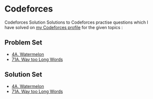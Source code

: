 # Codeforces
Codeforces Solution
Solutions to Codeforces practise questions which I have solved on [my Codeforces profile](https://codeforces.com/profile/shahmaitri01) for the given topics :

## Problem Set
- [4A. Watermelon](https://codeforces.com/problemset/problem/4/A)
- [71A. Way too Long Words](https://codeforces.com/problemset/problem/71/A)

## Solution Set
- [4A. Watermelon](https://github.com/MaitriShah03/Codeforces/tree/main/4A.%20Watermelon)
- [71A. Way too Long Words](https://github.com/MaitriShah03/Codeforces/tree/main/71A.%20Way%20Too%20Long%20Words)
